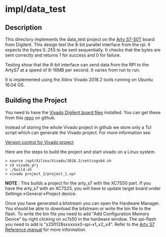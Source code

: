 # impl/data_test

## Description

This directory implements the data_test project on the
[Arty S7-50T](https://reference.digilentinc.com/reference/programmable-logic/arty-s7/start) board from Digilent.
This design test the 8-bit parallel interface from the rpi.  It expects the bytes 0..255
to be sent sequentially.  It checks that the bytes are sent correctly and returns
1 for success and 0 for failure.

Testing show that the 8-bit interface can send data from the RPI
to the ArtyS7 at a speed of 8-16MB per second.  It varies from
run to run. 

It is implemented using the Xilinx Vivado 2018.2 tools running
on Ubuntu 16.04 OS.

## Building the Project

You need to have the [Vivado Digilent board files](https://reference.digilentinc.com/reference/software/vivado/board-files?redirect=1)
installed.  You can get these from this [repo](https://github.com/Digilent/vivado-boards) 
on github.

Instead of storing the whole Vivado project in github
we store only a Tcl script which can generate the Vivado
project.  For more information see

[Version control for Vivado project](http://www.fpgadeveloper.com/2014/08/version-control-for-vivado-projects.html)

Here are the steps to build the project and start vivado on a
Linux system.

```
> source /opt/Xilinx/Vivado/2018.2/settings64.sh
> cd vivado_prj
> ./build.sh
> vivado project_1/project_1.xpr
```

__NOTE__ : This builds a project for the arty_s7 with the XC7S50 part.  If you have the arty_s7
with an XC7S25, you will have to update target board under Settings->General->Project device.

Once you have generated a bitstream you can open the Hardware Manager.  You should be able
to download the bitstream or write the bin file to the flash.  To write the bin file you
need to add "Add Configuration Memory Device" by right clicking on xc7s50 in the hardware window.
The spi-flash you need to add is "s25fl128sxxxxxx0-spi-x1_x2_x4".  Refer to the 
[Arty S7 Reference manual](https://reference.digilentinc.com/reference/programmable-logic/arty-s7/reference-manual) 
for more information.


